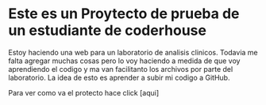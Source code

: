 # Este es un Proytecto de prueba de un estudiante de coderhouse
Estoy haciendo una web para un laboratorio de analisis clinicos. Todavia me falta agregar muchas cosas pero lo voy haciendo a medida de que voy aprendiendo el codigo y ma van facilitanto los archivos por parte del laboratorio.
La idea de esto es aprender a subir mi codigo a GitHub.

Para ver como va el protecto hace click [aqui]